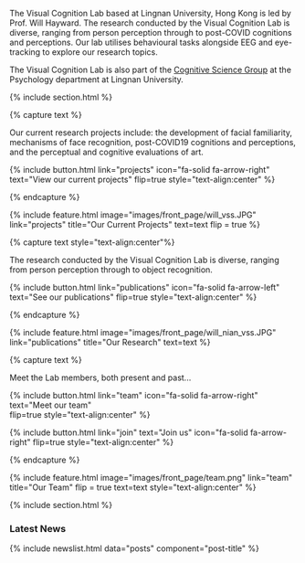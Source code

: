 ---
---

The Visual Cognition Lab based at Lingnan University, Hong Kong is led by Prof. Will Hayward. The research conducted by the Visual Cognition Lab is diverse, ranging from person perception through to post-COVID cognitions and perceptions. Our lab utilises behavioural tasks alongside EEG and eye-tracking to explore our research topics. 

The Visual Cognition Lab is also part of the [Cognitive Science Group](https://cognitive-science.group/) at the Psychology department at Lingnan University.  

{% include section.html %}

{% capture text %}

Our current research projects include: the development of facial familiarity, mechanisms of face recognition, post-COVID19 cognitions and perceptions, and the perceptual and cognitive evaluations of art.  

{%
  include button.html
  link="projects"
  icon="fa-solid fa-arrow-right"
  text="View our current projects"
  flip=true
  style="text-align:center"
%}

{% endcapture %}

{%
  include feature.html
  image="images/front_page/will_vss.JPG"
  link="projects"
  title="Our Current Projects"
  text=text
  flip = true
%}

{% capture text style="text-align:center"%}

The research conducted by the Visual Cognition Lab is diverse, ranging from person perception through to object recognition.

{%
  include button.html
  link="publications"
  icon="fa-solid fa-arrow-left"
  text="See our publications"
  flip=true
  style="text-align:center"
%}

{% endcapture %}

{%
  include feature.html
  image="images/front_page/will_nian_vss.JPG"
  link="publications"
  title="Our Research"
  text=text
%}

{% capture text %}

Meet the Lab members, both present and past... 

{%
  include button.html
  link="team"
  icon="fa-solid fa-arrow-right"
  text="Meet our team"  
  flip=true
  style="text-align:center"
%}

{%
  include button.html
  link="join"
  text="Join us"
  icon="fa-solid fa-arrow-right"
  flip=true
  style="text-align:center"
%}

{% endcapture %}

{%
  include feature.html
  image="images/front_page/team.png"
  link="team"
  title="Our Team"
  flip = true
  text=text
  style="text-align:center"
%}

{% include section.html %}
### Latest News
{% include newslist.html data="posts" component="post-title" %}
